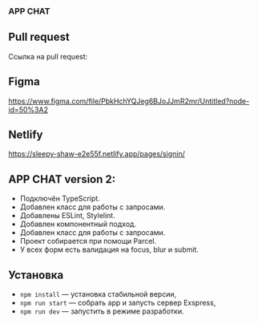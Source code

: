 ### APP CHAT

## Pull request
Ссылка на pull request: 
## Figma
https://www.figma.com/file/PbkHchYQJeg6BJoJJmR2mr/Untitled?node-id=50%3A2

## Netlify
https://sleepy-shaw-e2e55f.netlify.app/pages/signin/



## APP CHAT version 2:
- Подключён TypeScript.
- Добавлен класс для работы с запросами.
- Добавлены ESLint, Stylelint.
- Добавлен компонентный подход.
- Добавлен класс для работы с запросами.
- Проект собирается при помощи Parcel.
- У всех форм есть валидация на focus, blur и submit.


## Установка

- `npm install` — установка стабильной версии,
- `npm run start` — собрать app и запусть сервер Exspress,
- `npm run dev` — запустить в режиме разработки.